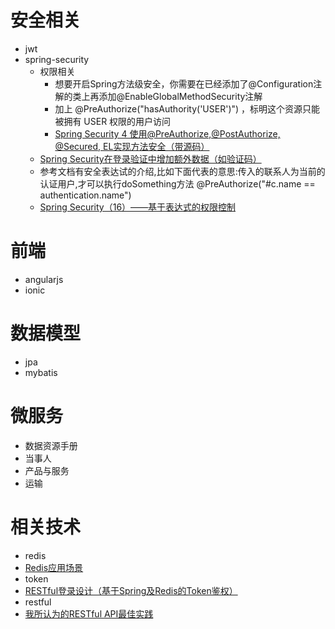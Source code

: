 # 安全相关
- jwt 
- spring-security
  - 权限相关
    -  想要开启Spring方法级安全，你需要在已经添加了@Configuration注解的类上再添加@EnableGlobalMethodSecurity注解
    -  加上 @PreAuthorize("hasAuthority('USER')") ，标明这个资源只能被拥有 USER 权限的用户访问
    -  [Spring Security 4 使用@PreAuthorize,@PostAuthorize, @Secured, EL实现方法安全（带源码）](http://blog.csdn.net/w605283073/article/details/51327182)
  - [Spring Security在登录验证中增加额外数据（如验证码）](http://www.cnblogs.com/phoenix-smile/p/5666686.html)
  - 参考文档有安全表达试的介绍,比如下面代表的意思:传入的联系人为当前的认证用户,才可以执行doSomething方法
@PreAuthorize("#c.name == authentication.name")
  -  [Spring Security（16）——基于表达式的权限控制](http://elim.iteye.com/blog/2247073)

# 前端
- angularjs
- ionic

# 数据模型
- jpa
- mybatis

# 微服务
- 数据资源手册
- 当事人
- 产品与服务
- 运输

# 相关技术
- redis
 - [Redis应用场景](http://www.scienjus.com/redis-use-case/)
- token
 - [RESTful登录设计（基于Spring及Redis的Token鉴权）](http://www.scienjus.com/restful-token-authorization/)
- restful
 - [我所认为的RESTful API最佳实践](http://www.scienjus.com/my-restful-api-best-practices/)
